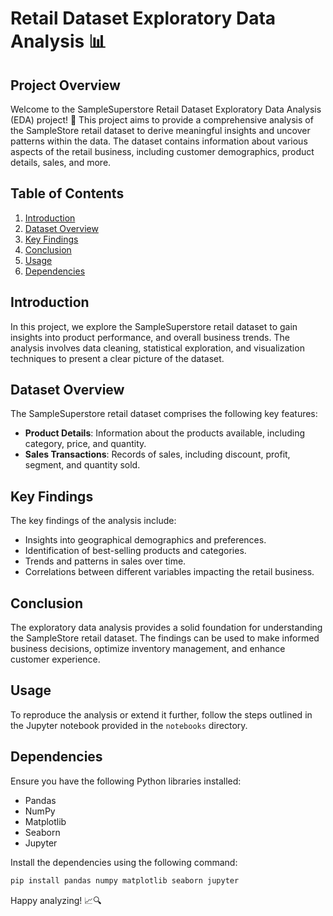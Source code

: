 # Retail Dataset Exploratory Data Analysis 📊

## Project Overview

Welcome to the SampleSuperstore Retail Dataset Exploratory Data Analysis (EDA) project! 🚀 This project aims to provide a comprehensive analysis of the SampleStore retail dataset to derive meaningful insights and uncover patterns within the data. The dataset contains information about various aspects of the retail business, including customer demographics, product details, sales, and more.

## Table of Contents

1. [Introduction](#introduction)
2. [Dataset Overview](#dataset-overview)
3. [Key Findings](#key-findings)
4. [Conclusion](#conclusion)
5. [Usage](#usage)
6. [Dependencies](#dependencies)

## Introduction

In this project, we explore the SampleSuperstore retail dataset to gain insights into product performance, and overall business trends. The analysis involves data cleaning, statistical exploration, and visualization techniques to present a clear picture of the dataset.

## Dataset Overview

The SampleSuperstore retail dataset comprises the following key features:

- **Product Details**: Information about the products available, including category, price, and quantity.
- **Sales Transactions**: Records of sales, including discount, profit, segment, and quantity sold.

## Key Findings

The key findings of the analysis include:

- Insights into geographical demographics and preferences.
- Identification of best-selling products and categories.
- Trends and patterns in sales over time.
- Correlations between different variables impacting the retail business.

## Conclusion

The exploratory data analysis provides a solid foundation for understanding the SampleStore retail dataset. The findings can be used to make informed business decisions, optimize inventory management, and enhance customer experience.

## Usage

To reproduce the analysis or extend it further, follow the steps outlined in the Jupyter notebook provided in the `notebooks` directory.

## Dependencies

Ensure you have the following Python libraries installed:

- Pandas
- NumPy
- Matplotlib
- Seaborn
- Jupyter

Install the dependencies using the following command:

```bash
pip install pandas numpy matplotlib seaborn jupyter
```
Happy analyzing! 📈🔍





